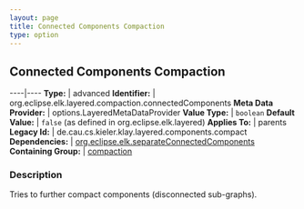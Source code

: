 ```yaml
---
layout: page
title: Connected Components Compaction
type: option
---
```

## Connected Components Compaction

----|----
**Type:** | advanced
**Identifier:** | org.eclipse.elk.layered.compaction.connectedComponents
**Meta Data Provider:** | options.LayeredMetaDataProvider
**Value Type:** | `boolean`
**Default Value:** | `false` (as defined in org.eclipse.elk.layered)
**Applies To:** | parents
**Legacy Id:** | de.cau.cs.kieler.klay.layered.components.compact
**Dependencies:** | [org.eclipse.elk.separateConnectedComponents](org-eclipse-elk-separateConnectedComponents)
**Containing Group:** | [compaction](org-eclipse-elk-layered-compaction)

### Description

Tries to further compact components (disconnected sub-graphs).
